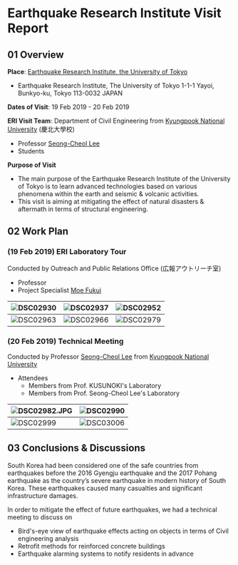 # Earthquake Research Institute Visit Report



## 01 Overview

**Place**: [Earthquake Research Institute, the University of Tokyo](http://www.eri.u-tokyo.ac.jp/en/)

- Earthquake Research Institute, The University of Tokyo 1-1-1 Yayoi, Bunkyo-ku, Tokyo 113-0032 JAPAN

**Dates of Visit**: 19 Feb 2019 - 20 Feb 2019

**ERI Visit Team**: Department of Civil Engineering from [Kyungpook National University](http://en.knu.ac.kr/main/main.htm) (慶北大學校)

- Professor [Seong-Cheol Lee](mailto:seonglee@knu.ac.kr)
- Students 

**Purpose of Visit**

- The main purpose of the Earthquake Research Institute of the University of Tokyo is to learn advanced technologies based on various phenomena within the earth and seismic & volcanic activities.
- This visit is aiming at mitigating the effect of natural disasters & aftermath in terms of structural engineering.



## 02 Work Plan

### (19 Feb 2019) ERI Laboratory Tour

Conducted by Outreach and Public Relations Office (広報アウトリーチ室)

- Professor 
- Project Specialist [Moe Fukui](mailto:moe@eri.u-tokyo.ac.jp)

| ![DSC02930](https://github.com/cyb541203/-190218-ERI_KNU/blob/master/DSC02930.JPG?raw=true) | ![DSC02937](https://github.com/cyb541203/-190218-ERI_KNU/blob/master/DSC02937.JPG?raw=true) | ![DSC02952](https://github.com/cyb541203/-190218-ERI_KNU/blob/master/DSC02952.JPG?raw=true) |
| :----------------------------------------------------------: | :----------------------------------------------------------: | :----------------------------------------------------------: |
| ![DSC02963](https://github.com/cyb541203/-190218-ERI_KNU/blob/master/DSC02963.JPG?raw=true) | ![DSC02966](https://github.com/cyb541203/-190218-ERI_KNU/blob/master/DSC02966.JPG?raw=true) | ![DSC02979](https://github.com/cyb541203/-190218-ERI_KNU/blob/master/DSC02979.JPG?raw=true) |

### (20 Feb 2019) Technical Meeting

Conducted by Professor [Seong-Cheol Lee](mailto:seonglee@knu.ac.kr) from [Kyungpook National University](http://en.knu.ac.kr/main/main.htm)

- Attendees
  - Members from Prof. KUSUNOKI's Laboratory
  - Members from Prof. Seong-Cheol Lee's Laboratory

| ![DSC02982.JPG](https://github.com/cyb541203/-190218-ERI_KNU/blob/master/DSC02982.JPG?raw=true) | ![DSC02990](https://github.com/cyb541203/-190218-ERI_KNU/blob/master/DSC02990.JPG?raw=true) |
| ------------------------------------------------------------ | ------------------------------------------------------------ |
| ![DSC02999](https://github.com/cyb541203/-190218-ERI_KNU/blob/master/DSC02999.JPG?raw=true) | ![DSC03006](https://github.com/cyb541203/-190218-ERI_KNU/blob/master/DSC03006.JPG?raw=true) |



## 03 Conclusions & Discussions

South Korea had been considered one of the safe countries from earthquakes before the 2016 Gyengju earthquake and the 2017 Pohang earthquake as the country’s severe earthquake in modern history of South Korea. These earthquakes caused many casualties and significant infrastructure damages.

In order to mitigate the effect of future earthquakes, we had a technical meeting to discuss on

- Bird's-eye view of earthquake effects acting on objects in terms of Civil engineering analysis
- Retrofit methods for reinforced concrete buildings
- Earthquake alarming systems to notify residents in advance